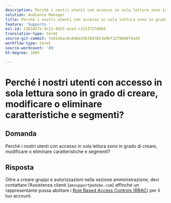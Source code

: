 ```yaml
---
description: Perché i nostri utenti con accesso in sola lettura sono in grado di creare, modificare o eliminare caratteristiche e segmenti?
solution: Audience Manager
title: Perché i nostri utenti con accesso in sola lettura sono in grado di creare, modificare o eliminare caratteristiche e segmenti?
feature: 'Supporto '
exl-id: 3383d27e-9c12-4925-ace3-c3133727d9b9
translation-type: tm+mt
source-git-commit: fe01ebac8c0d0ad3630d3853e0bf32f0b00f6a44
workflow-type: tm+mt
source-wordcount: '89'
ht-degree: 100%

---
```


# Perché i nostri utenti con accesso in sola lettura sono in grado di creare, modificare o eliminare caratteristiche e segmenti?

## Domanda

Perché i nostri utenti con accesso in sola lettura sono in grado di creare, modificare o eliminare caratteristiche e segmenti?

## Risposta

Oltre a creare gruppi e autorizzazioni nella sezione amministrazione, devi contattare l’Assistenza clienti (`amsupport@adobe.com`) affinché un rappresentante possa abilitare i [Role Based Access Controls (RBAC)](../features/administration/administration-overview.md) per il tuo account.
